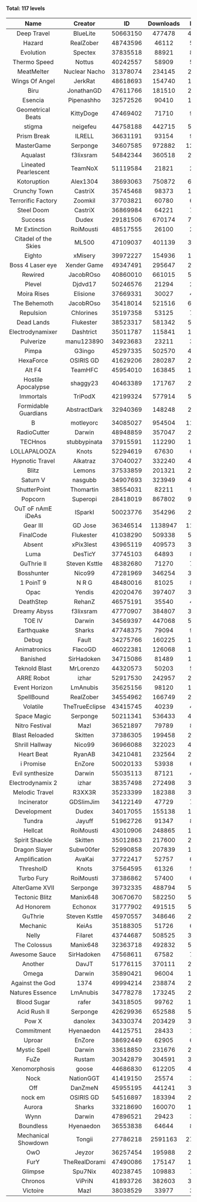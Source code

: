 #### Total: 117 levels

| Name | Creator | ID | Downloads | Likes |
|:---:|:---:|:---:|:---:|:---:|
| Deep Travel | BlueLite | 50663150 | 477478 | 43043
| Hazard | RealZober | 48743596 | 46112 | 5054
| Evolution | Spectex | 37835518 | 88921 | 8947
| Thermo Speed | Nottus | 40242557 | 58909 | 5488
| MeatMelter | Nuclear Nacho | 31378074 | 234145 | 24844
| Wings Of Angel | JerkRat | 48618693 | 154740 | 16432
| Biru | JonathanGD | 47611766 | 181510 | 26786
| Esencia | Pipenashho | 32572526 | 90410 | 11700
| Geometrical Beats | KittyDoge | 47469402 | 71710 | 9270
| stigma | neigefeu | 44758188 | 442715 | 51294
| Prism Break | ILRELL | 36631191 | 93154 | 9846
| MasterGame | Serponge | 34607585 | 972882 | 125532
| Aqualast | f3lixsram | 54842344 | 360518 | 22753
| Lineated Pearlescent | TeamNoX | 51119584 | 21821 | 2711
| Kotoruption | Alex1304 | 38693063 | 750872 | 67060
| Crunchy Town | CastriX | 35745468 | 98373 | 13673
| Terrorific Factory | Zoomkil | 37703821 | 60780 | 6214
| Steel Doom | CastriX | 36869984 | 64221 | 7854
| Success | Dudex | 29181506 | 670174 | 76700
| Mr Extinction | RoiMousti | 48517555 | 26100 | 2976
| Citadel of the Skies | ML500 | 47109037 | 401139 | 31873
| Eighto | xMisery | 39972227 | 154936 | 13667
| Boss 4 Laser eye | Xender Game | 49347491 | 295647 | 26029
| Rewired | JacobROso | 40860010 | 661015 | 50667
| Plevel | Djdvd17 | 50246576 | 21294 | 2601
| Moira Rises | Elisione | 37669331 | 30027 | 4538
| The Behemoth | JacobROso | 35418014 | 521516 | 61360
| Repulsion | Chlorines | 35197358 | 53125 | 7078
| Dead Lands | Flukester | 38523317 | 581342 | 59382
| Electrodynamixer | Dashtrict | 35011787 | 115841 | 16502
| Pulverize | manu123890 | 34923683 | 23211 | 3682
| Pimpa | G3ingo | 45297335 | 502570 | 41855
| HexaForce | OSIRIS GD | 41629206 | 280287 | 22076
| Alt F4 | TeamHFC | 45954010 | 163845 | 13659
| Hostile Apocalypse | shaggy23 | 40463389 | 171767 | 25472
| Immortals | TriPodX | 42199324 | 577914 | 51029
| Formidable Guardians | AbstractDark | 32940369 | 148248 | 21453
| B | motleyorc | 34085027 | 954504 | 118907
| RadioCutter | Darwin | 48948859 | 357047 | 25390
| TECHnos | stubbypinata | 37915591 | 112290 | 12955
| LOLLAPALOOZA | Knots | 52294619 | 67630 | 6256
| Hypnotic Travel | Alkatraz | 37040027 | 332240 | 46739
| Blitz | Lemons | 37533859 | 201321 | 24459
| Saturn V | nasgubb | 34907693 | 323949 | 40544
| ShutterPoint | Thomartin | 38554031 | 82211 | 9444
| Popcorn | Superopi | 28418019 | 867802 | 97315
| OuT oF nAmE iDeAs | ISparkI | 50023776 | 354296 | 27736
| Gear III | GD Jose | 36346514 | 1138947 | 118077
| FinalCode | Flukester | 41038290 | 509338 | 50354
| Absent | xPix3lest | 43965119 | 409573 | 31713
| Luma | DesTicY | 37745103 | 64893 | 8219
| GuThrie II | Steven Ksttle | 48382680 | 71270 | 7352
| Bosshunter | Nico99 | 47281969 | 346254 | 31387
| 1 PoinT 9 | N R G | 48480016 | 81025 | 8007
| Opac | Yendis | 42020476 | 397407 | 39175
| DeathStep | RehanZ | 46575191 | 35540 | 4018
| Dreamy Abyss | f3lixsram | 47770907 | 384807 | 30543
| TOE IV | Darwin | 34569397 | 447068 | 53171
| Earthquake  | Sharks | 47748375 | 79094 | 9594
| Debug | Fault | 34275766 | 160225 | 19846
| Animatronics | FlacoGD | 46022381 | 126068 | 13056
| Banished | SirHadoken | 34715086 | 81489 | 10371
| Teknold Blast | MrLorenzo | 44320573 | 50203 | 5029
| ARRE Robot | izhar | 52917530 | 242957 | 23897
| Event Horizon | LmAnubis | 35625156 | 98120 | 12005
| SpellBound | RealZober | 34554962 | 166749 | 22551
| Volatile | TheTrueEclipse | 43415745 | 40239 | 4094
| Space Magic | Serponge | 50211341 | 536433 | 45242
| Nitro Festival | Mazl | 36521897 | 79789 | 8487
| Blast Reloaded | Skitten | 37386305 | 199458 | 21818
| Shrill Hallway | Nico99 | 36966088 | 322023 | 43130
| Heart Beat | RyanAB | 34210481 | 232564 | 28821
| i Promise | EnZore | 50020133 | 53938 | 6329
| Evil synthesize | Darwin | 55035113 | 87121 | 4116
| Electrodynamix 2 | izhar | 38357498 | 272498 | 32757
| Melodic Travel | R3XX3R | 35233399 | 182388 | 30829
| Incinerator | GDSlimJim | 34122149 | 47729 | 7229
| Development | Dudex | 34017055 | 155138 | 17799
| Tundra | Jayuff | 51962726 | 91347 | 8992
| Hellcat | RoiMousti | 43010906 | 248865 | 17994
| Spirit Shackle | Skitten | 35012863 | 217600 | 29094
| Dragon Slayer | Subw00fer | 52990858 | 207839 | 16568
| Amplification | AvaKai | 37722417 | 52757 | 6415
| ThresholD | Knots | 37564595 | 61326 | 5375
| Turbo Fury | RoiMousti | 37386862 | 57400 | 6677
| AlterGame XVII | Serponge | 39732335 | 488794 | 51722
| Tectonic Blitz | Manix648 | 30670670 | 582250 | 59564
| Ad Honorem | Echonox | 31777902 | 491515 | 50434
| GuThrie | Steven Ksttle | 45970557 | 348646 | 26535
| Mechanic | KeiAs | 35188305 | 51726 | 6435
| Nelly | Filaret | 43744687 | 508525 | 35697
| The Colossus | Manix648 | 32363718 | 492832 | 52518
| Awesome Sauce | SirHadoken | 47568611 | 67582 | 7759
| Another | DavJT | 51776115 | 370111 | 28085
| Omega | Darwin | 35890421 | 96004 | 12000
| Against the God | 1374 | 49994214 | 238874 | 24143
| Natures Essence | LmAnubis | 34778278 | 173245 | 22672
| Blood Sugar | rafer | 34318505 | 99762 | 12768
| Acid Rush II | Serponge | 42629936 | 652588 | 54889
| Pow X | danolex | 34330374 | 203429 | 30868
| Commitment | Hyenaedon | 44125751 | 28433 | 1906
| Uproar | EnZore | 38692449 | 62905 | 6094
| Mystic Spell | Darwin | 33618850 | 231676 | 26273
| FuZe | Rustam | 30342879 | 304591 | 30798
| Xenomorphosis | goose | 44686830 | 612205 | 45047
| Nock | NationGGT | 41419150 | 25574 | 3034
| Off | DanZmeN | 45955195 | 441241 | 38033
| nock em | OSIRIS GD | 54516897 | 183394 | 20987
| Aurora | Sharks | 33218690 | 160070 | 16878
| Wynn | Darwin | 47896521 | 29423 | 3658
| Boundless | Hyenaedon | 36553838 | 64644 | 8139
| Mechanical Showdown | Tongii | 27786218 | 2591163 | 276326
| OwO | Jeyzor | 36257454 | 195988 | 20934
| FurY | TheRealDorami | 47490086 | 175147 | 18555
| Glimpse | Spu7Nix | 40238745 | 109883 | 7640
| Chronos | ViPriN | 41893726 | 382603 | 34478
| Victoire | Mazl | 38038529 | 33977 | 3682
